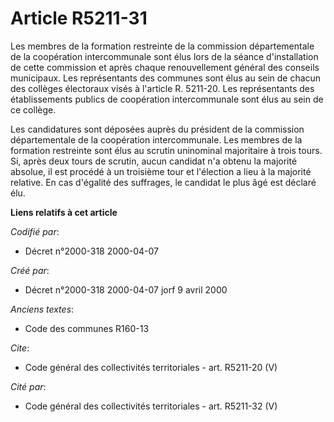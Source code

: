 # Article R5211-31

Les membres de la formation restreinte de la commission départementale de la coopération intercommunale sont élus lors de la
séance d'installation de cette commission et après chaque renouvellement général des conseils municipaux. Les représentants
des communes sont élus au sein de chacun des collèges électoraux visés à l'article R. 5211-20. Les représentants des
établissements publics de coopération intercommunale sont élus au sein de ce collège.

Les candidatures sont déposées auprès du président de la commission départementale de la coopération intercommunale. Les
membres de la formation restreinte sont élus au scrutin uninominal majoritaire à trois tours. Si, après deux tours de
scrutin, aucun candidat n'a obtenu la majorité absolue, il est procédé à un troisième tour et l'élection a lieu à la majorité
relative. En cas d'égalité des suffrages, le candidat le plus âgé est déclaré élu.

**Liens relatifs à cet article**

_Codifié par_:

  - Décret n°2000-318 2000-04-07

_Créé par_:

  - Décret n°2000-318 2000-04-07 jorf 9 avril 2000

_Anciens textes_:

  - Code des communes R160-13

_Cite_:

  - Code général des collectivités territoriales - art. R5211-20 (V)

_Cité par_:

  - Code général des collectivités territoriales - art. R5211-32 (V)
